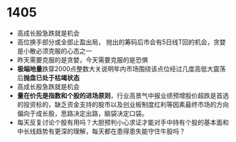 # 1405
- 高成长股急跌就是机会
- 高位换手部分或全部止盈出局， 抛出的筹码后市会有5日线T回的机会，贪婪是小散必须克服的心态之一
- 昨天需要克服的是贪婪，今天需要克服的是恐惧
- **极端地量**跌穿2000点整数大关说明年内市场围绕该点位经过几度高低大震荡后**抛盘已处于枯竭状态**
- 高成长股急跌就是机会
- **量在价先是指数和个股的进场原则**，行业高景气中报业绩预增股价超跌是首选的投资标的，缺乏资金支持的股市以及创业板制度红利等因素最终市场的方向偏向于成长股，思路决定出路，脑袋决定口袋。
- 每天反复讨论个股有用吗？大胆预判小心求证才能对手中持有个股的基本面和中长线趋势有更深的理解，每天都在患得患失能守住牛股吗？